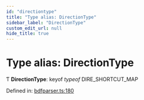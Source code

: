 ```yaml
---
id: "directiontype"
title: "Type alias: DirectionType"
sidebar_label: "DirectionType"
custom_edit_url: null
hide_title: true
---
```


# Type alias: DirectionType

Ƭ **DirectionType**: keyof *typeof* DIRE\_SHORTCUT\_MAP

Defined in: [bdfparser.ts:180](https://github.com/tomchen/bdfparser-js/blob/898ed20/src/bdfparser.ts#L180)

